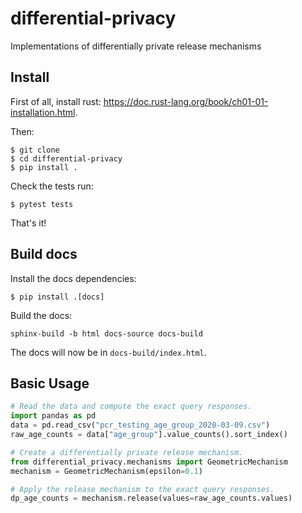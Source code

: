 # differential-privacy
Implementations of differentially private release mechanisms

## Install

First of all, install rust: https://doc.rust-lang.org/book/ch01-01-installation.html.

Then:

```
$ git clone
$ cd differential-privacy
$ pip install .
```

Check the tests run:

```
$ pytest tests
```

That's it!

## Build docs

Install the docs dependencies:

```
$ pip install .[docs]
```

Build the docs:

```
sphinx-build -b html docs-source docs-build
```

The docs will now be in `docs-build/index.html`.

## Basic Usage
```python
# Read the data and compute the exact query responses.
import pandas as pd
data = pd.read_csv("pcr_testing_age_group_2020-03-09.csv")
raw_age_counts = data["age_group"].value_counts().sort_index()
```

```python
# Create a differentially private release mechanism.
from differential_privacy.mechanisms import GeometricMechanism
mechanism = GeometricMechanism(epsilon=0.1)
```

```python
# Apply the release mechanism to the exact query responses.
dp_age_counts = mechanism.release(values=raw_age_counts.values)
```
